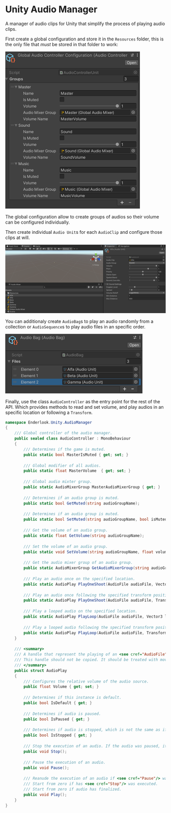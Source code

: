 # Unity Audio Manager

A manager of audio clips for Unity that simplify the process of playing audio clips.

First create a global configuration and store it in the `Resources` folder, this is the only file that *must* be stored in that folder to work:

![Configure Global Configuration](Images/AudioControllerUnit.png)

The global configuration allow to create groups of audios so their volume can be configured individually.

Then create individual `Audio Unit`s for each `AudioClip` and configure those clips at will.

![Configure Audio Units](Images/CreateAudioUnits.png)

You can additionaly create `AudioBag`s to play an audio randomly from a collection or `AudioSequence`s to play audio files in an specific order.

![Configure Audio Bag](Images/AudioBag.png)

Finally, use the class `AudioController` as the entry point for the rest of the API.
Which provides methods to read and set volume, and play audios in an specific location or following a `Transform`.

```cs
namespace Enderlook.Unity.AudioManager
{
    /// Global controller of the audio manager.
    public sealed class AudioController : MonoBehaviour
    {
        /// Determines if the game is muted.
        public static bool MasterIsMuted { get; set; }

        /// Global modifier of all audios.
        public static float MasterVolume  { get; set; }

        /// Global audio mixter group.
        public static AudioMixerGroup MasterAudioMixerGroup { get; }

        /// Determines if an audio group is muted.
        public static bool GetMuted(string audioGroupName);

        /// Determines if an audio group is muted.
        public static bool SetMuted(string audioGroupName, bool isMuted);

        /// Get the volume of an audio group.
        public static float GetVolume(string audioGroupName);

        /// Set the volume of an audio group.
        public static void SetVolume(string audioGroupName, float volume);

        /// Get the audio mixer group of an audio group.
        public static AudioMixerGroup GetAudioMixerGroup(string audioGroupName);

        /// Play an audio once on the specified location.
        public static AudioPlay PlayOneShoot(AudioFile audioFile, Vector3 location = default);

        /// Play an audio once following the specified transform position.
        public static AudioPlay PlayOneShoot(AudioFile audioFile, Transform transform = default);

        /// Play a looped audio on the specified location.
        public static AudioPlay PlayLoop(AudioFile audioFile, Vector3 location = default);

        /// Play a looped audio following the specified transform position.
        public static AudioPlay PlayLoop(AudioFile audioFile, Transform transform = default);
    }

    /// <summary>
    /// A handle that represent the playing of an <see cref="AudioFile"/>.
    /// This handle should not be copied. It should be treated with move semantics.
    /// </summary>
    public struct AudioPlay
    {
        /// Configures the relative volume of the audio source.
        public float Volume { get; set; }
        
        /// Determines if this instance is default.
        public bool IsDefault { get; }
        
        /// Determines if audio is paused.
        public bool IsPaused { get; }

        /// Determines if audio is stopped, which is not the same as if the audio has finallized.
        public bool IsStopped { get; }
        
        /// Stop the execution of an audio. If the audio was paused, its duration is reseted.
        public void Stop();
        
        /// Pause the execution of an audio.
        public void Pause();
        
        /// Reanude the execution of an audio if <see cref="Pause"/> was executed.
        /// Start from zero if has <see cref="Stop"/> was executed.
        /// Start from zero if audio has finalized.
        public void Play();
    }
}
```